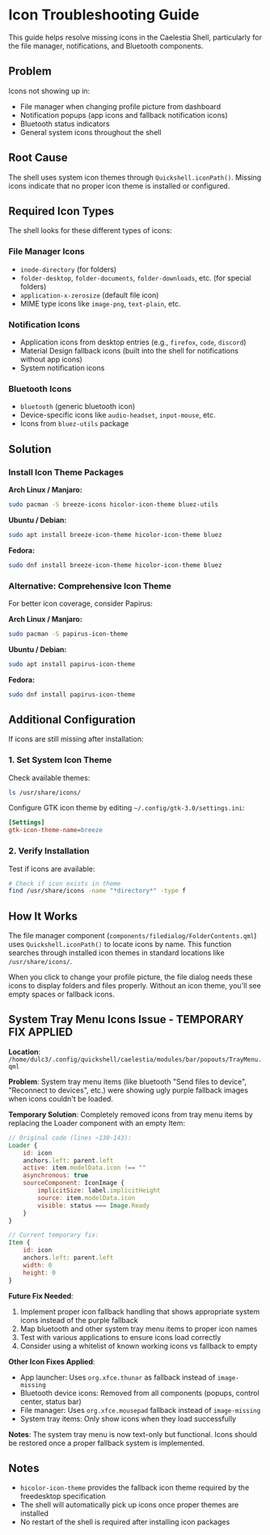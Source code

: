 # Icon Troubleshooting Guide

This guide helps resolve missing icons in the Caelestia Shell, particularly for the file manager, notifications, and Bluetooth components.

## Problem

Icons not showing up in:
- File manager when changing profile picture from dashboard
- Notification popups (app icons and fallback notification icons)
- Bluetooth status indicators
- General system icons throughout the shell

## Root Cause

The shell uses system icon themes through `Quickshell.iconPath()`. Missing icons indicate that no proper icon theme is installed or configured.

## Required Icon Types

The shell looks for these different types of icons:

### File Manager Icons
- `inode-directory` (for folders)
- `folder-desktop`, `folder-documents`, `folder-downloads`, etc. (for special folders)
- `application-x-zerosize` (default file icon)
- MIME type icons like `image-png`, `text-plain`, etc.

### Notification Icons
- Application icons from desktop entries (e.g., `firefox`, `code`, `discord`)
- Material Design fallback icons (built into the shell for notifications without app icons)
- System notification icons

### Bluetooth Icons
- `bluetooth` (generic bluetooth icon)
- Device-specific icons like `audio-headset`, `input-mouse`, etc.
- Icons from `bluez-utils` package

## Solution

### Install Icon Theme Packages

**Arch Linux / Manjaro:**
```bash
sudo pacman -S breeze-icons hicolor-icon-theme bluez-utils
```

**Ubuntu / Debian:**
```bash
sudo apt install breeze-icon-theme hicolor-icon-theme bluez
```

**Fedora:**
```bash
sudo dnf install breeze-icon-theme hicolor-icon-theme bluez
```

### Alternative: Comprehensive Icon Theme

For better icon coverage, consider Papirus:

**Arch Linux / Manjaro:**
```bash
sudo pacman -S papirus-icon-theme
```

**Ubuntu / Debian:**
```bash
sudo apt install papirus-icon-theme
```

**Fedora:**
```bash
sudo dnf install papirus-icon-theme
```

## Additional Configuration

If icons are still missing after installation:

### 1. Set System Icon Theme

Check available themes:
```bash
ls /usr/share/icons/
```

Configure GTK icon theme by editing `~/.config/gtk-3.0/settings.ini`:
```ini
[Settings]
gtk-icon-theme-name=breeze
```

### 2. Verify Installation

Test if icons are available:
```bash
# Check if icon exists in theme
find /usr/share/icons -name "*directory*" -type f
```

## How It Works

The file manager component (`components/filedialog/FolderContents.qml`) uses `Quickshell.iconPath()` to locate icons by name. This function searches through installed icon themes in standard locations like `/usr/share/icons/`.

When you click to change your profile picture, the file dialog needs these icons to display folders and files properly. Without an icon theme, you'll see empty spaces or fallback icons.

## System Tray Menu Icons Issue - TEMPORARY FIX APPLIED

**Location**: `/home/dulc3/.config/quickshell/caelestia/modules/bar/popouts/TrayMenu.qml`

**Problem**: System tray menu items (like bluetooth "Send files to device", "Reconnect to devices", etc.) were showing ugly purple fallback images when icons couldn't be loaded.

**Temporary Solution**: Completely removed icons from tray menu items by replacing the Loader component with an empty Item:

```qml
// Original code (lines ~130-143):
Loader {
    id: icon
    anchors.left: parent.left
    active: item.modelData.icon !== ""
    asynchronous: true
    sourceComponent: IconImage {
        implicitSize: label.implicitHeight
        source: item.modelData.icon
        visible: status === Image.Ready
    }
}

// Current temporary fix:
Item {
    id: icon
    anchors.left: parent.left
    width: 0
    height: 0
}
```

**Future Fix Needed**: 
1. Implement proper icon fallback handling that shows appropriate system icons instead of the purple fallback
2. Map bluetooth and other system tray menu items to proper icon names
3. Test with various applications to ensure icons load correctly
4. Consider using a whitelist of known working icons vs fallback to empty

**Other Icon Fixes Applied**:
- App launcher: Uses `org.xfce.thunar` as fallback instead of `image-missing`
- Bluetooth device icons: Removed from all components (popups, control center, status bar)
- File manager: Uses `org.xfce.mousepad` fallback instead of `image-missing`
- System tray items: Only show icons when they load successfully

**Notes**: The system tray menu is now text-only but functional. Icons should be restored once a proper fallback system is implemented.

## Notes

- `hicolor-icon-theme` provides the fallback icon theme required by the freedesktop specification
- The shell will automatically pick up icons once proper themes are installed
- No restart of the shell is required after installing icon packages